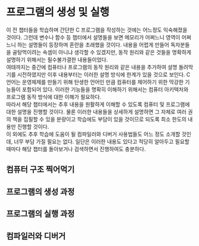 # 프로그램의 생성 및 실행

이 전 챕터들을 학습하며 간단한 C 프로그램을 작성하는 것에는 어느정도 익숙해졌을 것이다. 그런데 변수나 함수 등 챕터에서 설명들을 보면 메모리가 어쩌느니 영역이 어쩌느니 하는 설명들이 등장하며 혼란을 초래했을 것이다. 내용을 어렵게 만들어 독자분들을 골탕먹이려는 속셈이 아니냐 생각할 수 있겠지만, 동작 원리와 같은 것들을 명확하게 설명하기 위해서는 필수불가결한 내용들이었다.  
여태까지는 중간에 컴퓨터나 프로그램의 동작 원리와 같은 내용을 추가하여 설명 돌려막기를 시전하였지만 이후 내용부터는 이러한 설명 방식에 한계가 있을 것으로 보인다. C언어는 운영체제를 만들기 위해 탄생한 언어인 만큼 컴퓨터를 제어하기 위한 막강한 기능들이 포함되어 있다. 이러한 기능들을 명확히 이해하기 위해서는 컴퓨터 아키텍처와 프로그램 동작 방식에 대한 이해가 필요하다.  
따라서 해당 챕터에서는 추후 내용을 원활하게 이해할 수 있도록 컴퓨터 및 프로그램에 대한 설명을 진행할 것이다. 물론 이러한 내용들을 상세하게 설명하면 그 자체로 여러 권의 책을 집필할 수 있을 분량이고 학습에도 부담이 있을 것이므로 되도록 최소 한도의 내용만 진행할 것이다.  
이 외에도 추후 학습에 도움이 될 컴파일러와 디버거 사용법들도 어느 정도 소개할 것인데, 너무 부담 가질 필요는 없다. 일단은 이러한 내용도 있다고 적당히 알아두고 필요할 때마다 해당 챕터를 돌아보거나 검색하면서 진행하여도 충분하다.  

## 컴퓨터 구조 찍어먹기

## 프로그램의 생성 과정

## 프로그램의 실행 과정

## 컴파일러와 디버거